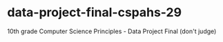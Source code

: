# data-project-final-cspahs-29
10th grade Computer Science Principles - Data Project Final
(don't judge)
